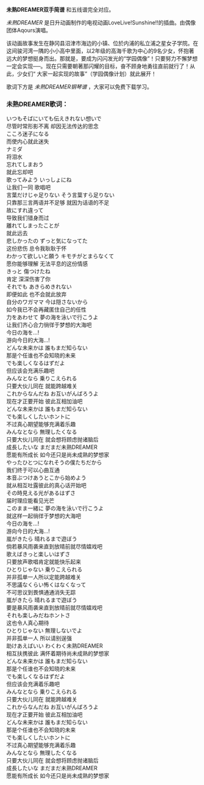 

**未熟DREAMER双手简谱** 和五线谱完全对应。

_未熟DREAMER_ 是日升动画制作的电视动画LoveLive!Sunshine!!的插曲。由偶像团体Aqours演唱。

该动画故事发生在静冈县沼津市海边的小镇、位於内浦的私立浦之星女子学院。在这间骏河湾一隅的小小高中里面，以2年级的高海千歌为中心的9名少女，怀抱著远大的梦想挺身而出。那就是，要成为闪闪发光的“学园偶像”！只要努力不懈梦想一定会实现──。现在只需要朝著那闪耀的目标，奋不顾身地勇往直前就行了！从此，少女们“
大家一起实现的故事”（学园偶像计划）就此展开！

歌词下方是 _未熟DREAMER钢琴谱_ ，大家可以免费下载学习。

### 未熟DREAMER歌词：

いつもそばにいても伝えきれない想いで  
尽管时常形影不离 却因无法传达的思念  
こころ迷子になる  
而使内心就此迷失  
ナミダ  
将泪水  
忘れてしまおう  
就此忘却吧  
歌ってみよう いっしょにね  
让我们一同 歌唱吧  
言葉だけじゃ足りない そう言葉すら足りない  
只靠那三言两语并不足够 就因为话语的不足  
故にすれ違って  
导致我们错身而过  
離れてしまったことが  
就此远去  
悲しかったの ずっと気になってた  
这份悲伤 总令我耿耿于怀  
わかって欲しいと願う キモチがとまらなくて  
愿你能够理解 无法平息的这份情感  
きっと 傷つけたね  
肯定 深深伤害了你  
それでも あきらめきれない  
即便如此 也不会就此放弃  
自分のワガママ 今は隠さないから  
如今我已不会再藏匿住自己的任性  
力をあわせて 夢の海を泳いで行こうよ  
让我们齐心合力徜徉于梦想的大海吧  
今日の海を...!  
游向今日的大海...!  
どんな未来かは 誰もまだ知らない  
那是个任谁也不会知晓的未来  
でも楽しくなるはずだよ  
但应该会充满乐趣吧  
みんなとなら 乗りこえられる  
只要大伙儿同在 就能跨越难关  
これからなんだね お互いがんばろうよ  
现在才正要开始 彼此互相加油吧  
どんな未来かは 誰もまだ知らない  
でも楽しくしたいホントに  
不过真心期望能够充满着乐趣  
みんなとなら 無理したくなる  
只要大伙儿同在 就会想将顾虑抛诸脑后  
成長したいな まだまだ未熟DREAMER  
愿能有所成长 如今还只是尚未成熟的梦想家  
やったひとつになれそうの僕たちだから  
我们终于可以心曲互通  
本音ぶつけあうとこから始めよう  
就从相互吐露彼此的真心话开始吧  
その時見える光があるはずさ  
届时理应能看见光芒  
このまま一緒に 夢の海を泳いで行こうよ  
就这样一起徜徉于梦想的大海吧  
今日の海を...!  
游向今日的大海...!  
嵐がきたら 晴れるまで遊ぼう  
倘若暴风雨袭来直到放晴前就尽情嬉戏吧  
歌えばきっと楽しいはずさ  
只要放声歌唱肯定就能快乐起来  
ひとりじゃない 乗りこえられる  
并非孤单一人所以定能跨越难关  
不思議なくらい怖くはなくなって  
不可思议到畏惧通通消失无踪  
嵐がきたら 晴れるまで遊ぼう  
要是暴风雨袭来直到放晴前就尽情嬉戏吧  
それも楽しみだねホントさ  
这也令人真心期待  
ひとりじゃない 無理しないでよ  
并非孤单一人 所以请别逞强  
助けあえばいい わくわく未熟DREAMER  
相互扶携彼此 满怀着期待尚未成熟的梦想家  
どんな未来かは 誰もまだ知らない  
那是个任谁也不会知晓的未来  
でも楽しくなるはずだよ  
但应该会充满着乐趣吧  
みんなとなら 乗りこえられる  
只要大伙儿同在 就能跨越难关  
これからなんだね お互いがんばろうよ  
现在才正要开始 彼此互相加油吧  
どんな未来かは 誰もまだ知らない  
那是个任谁也不会知晓的未来  
でも楽しくしたいホントに  
不过真心期望能够充满着乐趣  
みんなとなら 無理したくなる  
只要大伙儿同在 就会想将顾虑抛诸脑后  
成長したいな まだまだ未熟DREAMER  
愿能有所成长 如今还只是尚未成熟的梦想家

